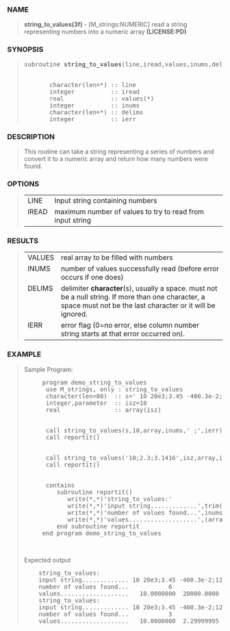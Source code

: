 <?
<body>
  <a name="top"></a>
  <div id="Container">
    <div id="Content">
      <div class="c156">
      </div><a name="0"></a>
      <h3><a name="0">NAME</a></h3>
      <blockquote>
        <b>string_to_values(3f)</b> - [M_strings:NUMERIC] read a string representing numbers into a numeric array <b>(LICENSE:PD)</b>
      </blockquote><a name="contents"></a>
      <h3><a name="8">SYNOPSIS</a></h3>
      <blockquote>
        <pre>
subroutine <b>string_to_values</b>(line,iread,values,inums,delims,ierr)
<br />
       character(len=*) :: line
       integer          :: iread
       real             :: values(*)
       integer          :: inums
       character(len=*) :: delims
       integer          :: ierr
</pre>
      </blockquote><a name="2"></a>
      <h3><a name="2">DESCRIPTION</a></h3>
      <blockquote>
        This routine can take a string representing a series of numbers and convert it to a numeric array and return how many numbers were found.
      </blockquote><a name="3"></a>
      <h3><a name="3">OPTIONS</a></h3>
      <blockquote>
        <table cellpadding="3">
          <tr valign="top">
            <td class="c157" width="6%" nowrap="nowrap">LINE</td>
            <td valign="bottom">Input string containing numbers</td>
          </tr>
          <tr valign="top">
            <td class="c157" width="6%" nowrap="nowrap">IREAD</td>
            <td valign="bottom">maximum number of values to try to read from input string</td>
          </tr>
        </table>
      </blockquote><a name="4"></a>
      <h3><a name="4">RESULTS</a></h3>
      <blockquote>
        <table cellpadding="3">
          <tr valign="top">
            <td class="c157" width="6%" nowrap="nowrap">VALUES</td>
            <td valign="bottom">real array to be filled with numbers</td>
          </tr>
          <tr valign="top">
            <td class="c157" width="6%" nowrap="nowrap">INUMS</td>
            <td valign="bottom">number of values successfully read (before error occurs if one does)</td>
          </tr>
          <tr valign="top">
            <td class="c157" width="6%" nowrap="nowrap">DELIMS</td>
            <td valign="bottom">delimiter <b>character</b>(s), usually a space. must not be a null string. If more than one character, a space must not be
            the last character or it will be ignored.</td>
          </tr>
          <tr valign="top">
            <td class="c157" width="6%" nowrap="nowrap">IERR</td>
            <td valign="bottom">error flag (0=no error, else column number string starts at that error occurred on).</td>
          </tr>
        </table>
      </blockquote><a name="5"></a>
      <h3><a name="5">EXAMPLE</a></h3>
      <blockquote>
        Sample Program:
        <pre>
     program demo_string_to_values
      use M_strings, only : string_to_values
      character(len=80)  :: s=' 10 20e3;3.45 -400.3e-2;1234; 5678 '
      integer,parameter  :: isz=10
      real               :: array(isz)
<br />
      call string_to_values(s,10,array,inums,' ;',ierr)
      call reportit()
<br />
      call string_to_values('10;2.3;3.1416',isz,array,inums,' ;',ierr)
      call reportit()
<br />
      contains
         subroutine reportit()
            write(*,*)'string_to_values:'
            write(*,*)'input string.............',trim(s)
            write(*,*)'number of values found...',inums
            write(*,*)'values...................',(array(ii),ii=1,inums)
         end subroutine reportit
     end program demo_string_to_values
<br />
</pre>Expected output
        <pre>
    string_to_values:
    input string............. 10 20e3;3.45 -400.3e-2;1234; 5678
    number of values found...           6
    values...................   10.0000000  20000.0000  3.45000005  -4.00299978  1234.00000  5678.00000
    string_to_values:
    input string............. 10 20e3;3.45 -400.3e-2;1234; 5678
    number of values found...           3
    values...................   10.0000000  2.29999995  3.14159989
</pre>
      </blockquote><a name="6"></a>
    </div>
  </div>
</body>
